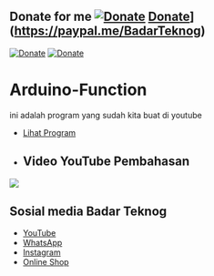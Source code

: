 ## Donate for me [![Donate](https://img.shields.io/badge/Donate-Dana-green.svg)](https://link.dana.id/qr/dh6jn4w)  [Donate](https://img.shields.io/badge/Donate-PayPal-green.svg)](https://paypal.me/BadarTeknog)




[![Donate](https://img.shields.io/badge/Donate-Dana-green.svg)](https://link.dana.id/qr/dh6jn4w)
[![Donate](https://img.shields.io/badge/Donate-PayPal-green.svg)](https://paypal.me/BadarTeknog)

# Arduino-Function 
ini adalah program yang sudah kita buat di youtube 
- [Lihat Program ](https://github.com/BadarTeknog/Arduino-Function/blob/main/for-function/for-running/for_running.ino) 
- ## Video YouTube Pembahasan
[![](https://img.youtube.com/vi/vZRH7Ix6gaE/0.jpg)](https://youtu.be/vZRH7Ix6gaE
)


## Sosial media Badar Teknog

- [YouTube](https://youtube.com/badarteknog)
- [WhatsApp](https://chat.whatsapp.com/I6U3KmrqnQfKv9JLi29ZmO)
- [Instagram](https://instagram.com/badarteknog)
- [Online Shop](https://shopee.co.id/badar_teknog)







